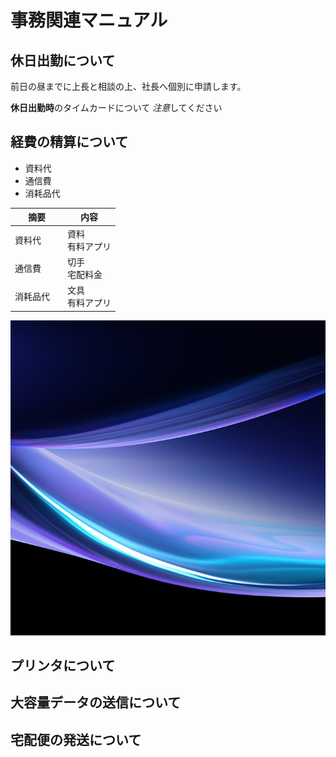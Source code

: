# 事務関連マニュアル

## 休日出勤について

前日の昼までに上長と相談の上、社長へ個別に申請します。

**休日出勤時**のタイムカードについて
*注意*してください

## 経費の精算について

- 資料代
- 通信費
- 消耗品代

| 摘要       | 内容                 |
| ---------- | -------------------- |
| 資料代　   | 資料<br>有料アプリ |
| 通信費　   | 切手<br>宅配料金     |
| 消耗品代　 | 文具<br>有料アプリ   |

![切手代](img/test.png)

## プリンタについて

## 大容量データの送信について

## 宅配便の発送について
